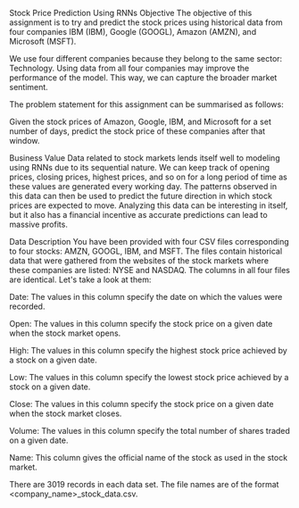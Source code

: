 Stock Price Prediction Using RNNs
Objective
The objective of this assignment is to try and predict the stock prices using historical data from four companies IBM (IBM), Google (GOOGL), Amazon (AMZN), and Microsoft (MSFT).

We use four different companies because they belong to the same sector: Technology. Using data from all four companies may improve the performance of the model. This way, we can capture the broader market sentiment.

The problem statement for this assignment can be summarised as follows:

Given the stock prices of Amazon, Google, IBM, and Microsoft for a set number of days, predict the stock price of these companies after that window.

Business Value
Data related to stock markets lends itself well to modeling using RNNs due to its sequential nature. We can keep track of opening prices, closing prices, highest prices, and so on for a long period of time as these values are generated every working day. The patterns observed in this data can then be used to predict the future direction in which stock prices are expected to move. Analyzing this data can be interesting in itself, but it also has a financial incentive as accurate predictions can lead to massive profits.

Data Description
You have been provided with four CSV files corresponding to four stocks: AMZN, GOOGL, IBM, and MSFT. The files contain historical data that were gathered from the websites of the stock markets where these companies are listed: NYSE and NASDAQ. The columns in all four files are identical. Let's take a look at them:

Date: The values in this column specify the date on which the values were recorded.

Open: The values in this column specify the stock price on a given date when the stock market opens.

High: The values in this column specify the highest stock price achieved by a stock on a given date.

Low: The values in this column specify the lowest stock price achieved by a stock on a given date.

Close: The values in this column specify the stock price on a given date when the stock market closes.

Volume: The values in this column specify the total number of shares traded on a given date.

Name: This column gives the official name of the stock as used in the stock market.

There are 3019 records in each data set. The file names are of the format \<company_name>_stock_data.csv.
